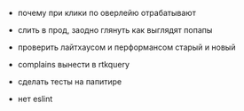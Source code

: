 - почему при клики по оверлейю отрабатывают
- слить в прод, заодно глянуть как выглядят попапы
- проверить лайтхаусом и перформансом старый и новый

- complains вынести в rtkquery
- сделать тесты на папитире
- нет eslint